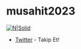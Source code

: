 # musahit2023


[![N|Solid](https://pbs.twimg.com/media/Fwez3jQXgAM75s6?format=jpg&name=4096x4096)]()

- [Twitter](twitter.com/Tuna_Tugay/) - Takip Et!
